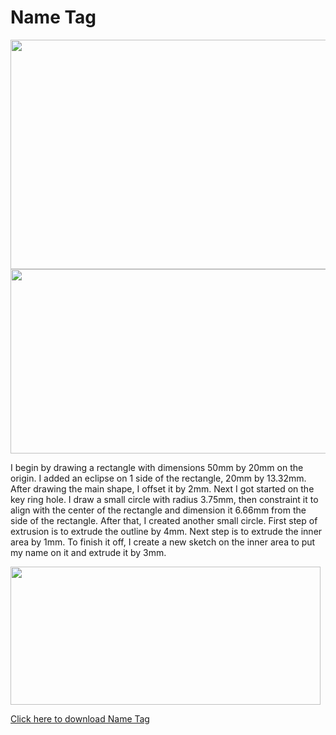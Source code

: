 # Name Tag

<img src="/EP1000/images/NameTag/nametag.png" style="width:516px;height:367.5px;">

<img src="/EP1000/images/NameTag/nametag_top.png" style="width:638px;height:295px;">

I begin by drawing a rectangle with dimensions 50mm by 20mm on the origin. I added an eclipse on 1 side of the rectangle, 20mm by 13.32mm. After drawing the main shape, I offset it by 2mm. Next I got started on the key ring hole. I draw a small circle with radius 3.75mm, then constraint it to align with the center of the rectangle and dimension it 6.66mm from the side of the rectangle. After that, I created another small circle. First step of extrusion is to extrude the outline by 4mm. Next step is to extrude the inner area by 1mm. To finish it off, I create a new sketch on the inner area to put my name on it and extrude it by 3mm.

<img src="/EP1000/images/NameTag/nametag_sketch.png" style="width:496px;height:220.5px;"><br>

[Click here to download Name Tag](/Fusion360/nametag.f3d)
